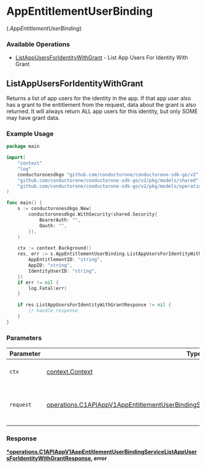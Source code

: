 # AppEntitlementUserBinding
(*.AppEntitlementUserBinding*)

### Available Operations

* [ListAppUsersForIdentityWithGrant](#listappusersforidentitywithgrant) - List App Users For Identity With Grant

## ListAppUsersForIdentityWithGrant

Returns a list of app users for the identity in the app. If that app user also has a grant to the entitlement from the request, data about the grant is also returned. It will always return ALL app users for this identity, but only SOME may have grant data.

### Example Usage

```go
package main

import(
	"context"
	"log"
	conductoronesdkgo "github.com/conductorone/conductorone-sdk-go/v2"
	"github.com/conductorone/conductorone-sdk-go/v2/pkg/models/shared"
	"github.com/conductorone/conductorone-sdk-go/v2/pkg/models/operations"
)

func main() {
    s := conductoronesdkgo.New(
        conductoronesdkgo.WithSecurity(shared.Security{
            BearerAuth: "",
            Oauth: "",
        }),
    )

    ctx := context.Background()
    res, err := s.AppEntitlementUserBinding.ListAppUsersForIdentityWithGrant(ctx, operations.C1APIAppV1AppEntitlementUserBindingServiceListAppUsersForIdentityWithGrantRequest{
        AppEntitlementID: "string",
        AppID: "string",
        IdentityUserID: "string",
    })
    if err != nil {
        log.Fatal(err)
    }

    if res.ListAppUsersForIdentityWithGrantResponse != nil {
        // handle response
    }
}
```

### Parameters

| Parameter                                                                                                                                                                                                    | Type                                                                                                                                                                                                         | Required                                                                                                                                                                                                     | Description                                                                                                                                                                                                  |
| ------------------------------------------------------------------------------------------------------------------------------------------------------------------------------------------------------------ | ------------------------------------------------------------------------------------------------------------------------------------------------------------------------------------------------------------ | ------------------------------------------------------------------------------------------------------------------------------------------------------------------------------------------------------------ | ------------------------------------------------------------------------------------------------------------------------------------------------------------------------------------------------------------ |
| `ctx`                                                                                                                                                                                                        | [context.Context](https://pkg.go.dev/context#Context)                                                                                                                                                        | :heavy_check_mark:                                                                                                                                                                                           | The context to use for the request.                                                                                                                                                                          |
| `request`                                                                                                                                                                                                    | [operations.C1APIAppV1AppEntitlementUserBindingServiceListAppUsersForIdentityWithGrantRequest](../../models/operations/c1apiappv1appentitlementuserbindingservicelistappusersforidentitywithgrantrequest.md) | :heavy_check_mark:                                                                                                                                                                                           | The request object to use for the request.                                                                                                                                                                   |


### Response

**[*operations.C1APIAppV1AppEntitlementUserBindingServiceListAppUsersForIdentityWithGrantResponse](../../models/operations/c1apiappv1appentitlementuserbindingservicelistappusersforidentitywithgrantresponse.md), error**


